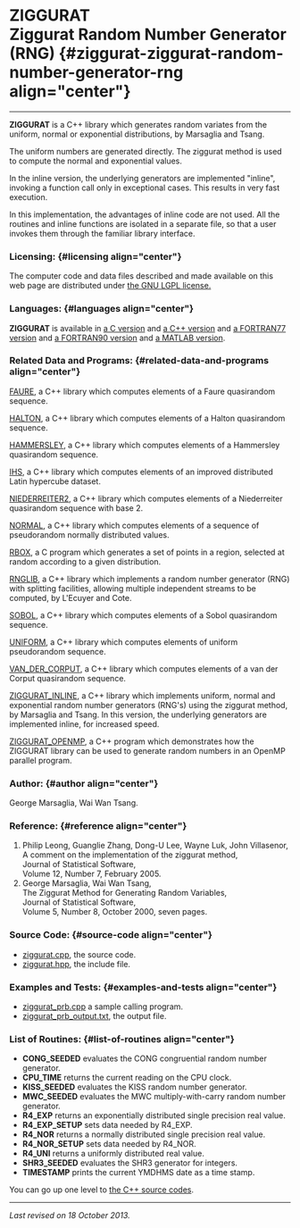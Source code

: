 ZIGGURAT\
Ziggurat Random Number Generator (RNG) {#ziggurat-ziggurat-random-number-generator-rng align="center"}
======================================

------------------------------------------------------------------------

**ZIGGURAT** is a C++ library which generates random variates from the
uniform, normal or exponential distributions, by Marsaglia and Tsang.

The uniform numbers are generated directly. The ziggurat method is used
to compute the normal and exponential values.

In the inline version, the underlying generators are implemented
"inline", invoking a function call only in exceptional cases. This
results in very fast execution.

In this implementation, the advantages of inline code are not used. All
the routines and inline functions are isolated in a separate file, so
that a user invokes them through the familiar library interface.

### Licensing: {#licensing align="center"}

The computer code and data files described and made available on this
web page are distributed under [the GNU LGPL
license.](../../txt/gnu_lgpl.txt)

### Languages: {#languages align="center"}

**ZIGGURAT** is available in [a C
version](../../c_src/ziggurat/ziggurat.md) and [a C++
version](../../master/ziggurat/ziggurat.md) and [a FORTRAN77
version](../../f77_src/ziggurat/ziggurat.md) and [a FORTRAN90
version](../../f_src/ziggurat/ziggurat.md) and [a MATLAB
version](../../m_src/ziggurat/ziggurat.md).

### Related Data and Programs: {#related-data-and-programs align="center"}

[FAURE](../../master/faure/faure.md), a C++ library which computes
elements of a Faure quasirandom sequence.

[HALTON](../../master/halton/halton.md), a C++ library which computes
elements of a Halton quasirandom sequence.

[HAMMERSLEY](../../master/hammersley/hammersley.md), a C++ library
which computes elements of a Hammersley quasirandom sequence.

[IHS](../../master/ihs/ihs.md), a C++ library which computes elements
of an improved distributed Latin hypercube dataset.

[NIEDERREITER2](../../master/niederreiter2/niederreiter2.md), a C++
library which computes elements of a Niederreiter quasirandom sequence
with base 2.

[NORMAL](../../master/normal/normal.md), a C++ library which computes
elements of a sequence of pseudorandom normally distributed values.

[RBOX](../../c_src/rbox/rbox.md), a C program which generates a set of
points in a region, selected at random according to a given
distribution.

[RNGLIB](../../master/rnglib/rnglib.md), a C++ library which
implements a random number generator (RNG) with splitting facilities,
allowing multiple independent streams to be computed, by L'Ecuyer and
Cote.

[SOBOL](../../master/sobol/sobol.md), a C++ library which computes
elements of a Sobol quasirandom sequence.

[UNIFORM](../../master/uniform/uniform.md), a C++ library which
computes elements of uniform pseudorandom sequence.

[VAN\_DER\_CORPUT](../../master/van_der_corput/van_der_corput.md), a
C++ library which computes elements of a van der Corput quasirandom
sequence.

[ZIGGURAT\_INLINE](../../master/ziggurat_inline/ziggurat_inline.md),
a C++ library which implements uniform, normal and exponential random
number generators (RNG's) using the ziggurat method, by Marsaglia and
Tsang. In this version, the underlying generators are implemented
inline, for increased speed.

[ZIGGURAT\_OPENMP](../../master/ziggurat_openmp/ziggurat_openmp.md),
a C++ program which demonstrates how the ZIGGURAT library can be used to
generate random numbers in an OpenMP parallel program.

### Author: {#author align="center"}

George Marsaglia, Wai Wan Tsang.

### Reference: {#reference align="center"}

1.  Philip Leong, Guanglie Zhang, Dong-U Lee, Wayne Luk, John
    Villasenor,\
    A comment on the implementation of the ziggurat method,\
    Journal of Statistical Software,\
    Volume 12, Number 7, February 2005.
2.  George Marsaglia, Wai Wan Tsang,\
    The Ziggurat Method for Generating Random Variables,\
    Journal of Statistical Software,\
    Volume 5, Number 8, October 2000, seven pages.

### Source Code: {#source-code align="center"}

-   [ziggurat.cpp](ziggurat.cpp), the source code.
-   [ziggurat.hpp](ziggurat.hpp), the include file.

### Examples and Tests: {#examples-and-tests align="center"}

-   [ziggurat\_prb.cpp](ziggurat_prb.cpp) a sample calling program.
-   [ziggurat\_prb\_output.txt](ziggurat_prb_output.txt), the output
    file.

### List of Routines: {#list-of-routines align="center"}

-   **CONG\_SEEDED** evaluates the CONG congruential random number
    generator.
-   **CPU\_TIME** returns the current reading on the CPU clock.
-   **KISS\_SEEDED** evaluates the KISS random number generator.
-   **MWC\_SEEDED** evaluates the MWC multiply-with-carry random number
    generator.
-   **R4\_EXP** returns an exponentially distributed single precision
    real value.
-   **R4\_EXP\_SETUP** sets data needed by R4\_EXP.
-   **R4\_NOR** returns a normally distributed single precision real
    value.
-   **R4\_NOR\_SETUP** sets data needed by R4\_NOR.
-   **R4\_UNI** returns a uniformly distributed real value.
-   **SHR3\_SEEDED** evaluates the SHR3 generator for integers.
-   **TIMESTAMP** prints the current YMDHMS date as a time stamp.

You can go up one level to [the C++ source codes](../cpp_src.md).

------------------------------------------------------------------------

*Last revised on 18 October 2013.*

